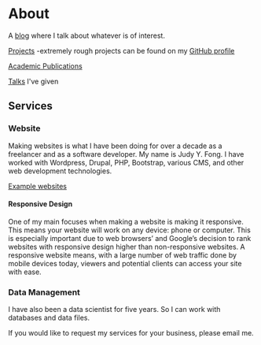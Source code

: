 # About

A [blog](https://blog.judyyfong.xyz) where I talk about whatever is of interest.

[Projects](https://projects.judyyfong.xyz)
-extremely rough projects can be found on my [GitHub profile](https://github.com/judyfong)

[Academic Publications](https://scholar.google.com/citations?user=dI2DL2oAAAAJ&hl=en)

[Talks](https://projects.judyyfong.xyz) I've given

## Services

### Website

Making websites is what I have been doing for over a decade as a freelancer and
as a software developer. My name is Judy Y.  Fong. I have worked with
Wordpress, Drupal, PHP, Bootstrap, various CMS, and other web development
technologies.

[Example websites](https://judyyfong.xyz)

#### Responsive Design

One of my main focuses when making a website is making it responsive. This
means your website will work on any device: phone or computer. This is
especially important due to web browsers’ and Google’s decision to rank
websites with responsive design higher than non-responsive websites. A
responsive website means, with a large number of web traffic done by mobile
devices today, viewers and potential clients can access your site with ease.

### Data Management

I have also been a data scientist for five years. So I can work with databases
and data files.


If you would like to request my services for your business, please email me.
